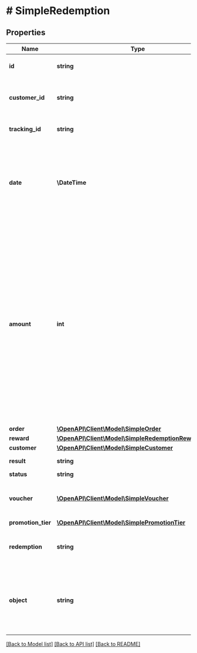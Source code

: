 # # SimpleRedemption

## Properties

Name | Type | Description | Notes
------------ | ------------- | ------------- | -------------
**id** | **string** | Unique redemption ID. | [optional]
**customer_id** | **string** | Unique customer ID of the redeeming customer. | [optional]
**tracking_id** | **string** | Hashed customer source ID. | [optional]
**date** | **\DateTime** | Timestamp representing the date and time when the redemption was created. The value is shown in the ISO 8601 format. | [optional]
**amount** | **int** | For gift cards, this is a positive integer in the smallest currency unit (e.g. 100 cents for $1.00) representing the number of redeemed credits. For loyalty cards, this is the number of loyalty points used in the transaction. In the case of redemption rollback, the numbers are expressed as negative integers. | [optional]
**order** | [**\OpenAPI\Client\Model\SimpleOrder**](SimpleOrder.md) |  | [optional]
**reward** | [**\OpenAPI\Client\Model\SimpleRedemptionRewardResult**](SimpleRedemptionRewardResult.md) |  | [optional]
**customer** | [**\OpenAPI\Client\Model\SimpleCustomer**](SimpleCustomer.md) |  | [optional]
**result** | **string** | Redemption result. | [optional]
**status** | **string** |  | [optional]
**voucher** | [**\OpenAPI\Client\Model\SimpleVoucher**](SimpleVoucher.md) | Defines the details of the voucher being redeemed. | [optional]
**promotion_tier** | [**\OpenAPI\Client\Model\SimplePromotionTier**](SimplePromotionTier.md) |  | [optional]
**redemption** | **string** | Unique redemption ID of the parent redemption. | [optional]
**object** | **string** | The type of the object represented by the JSON. This object stores information about the &#x60;redemption&#x60;. | [optional] [default to 'redemption']

[[Back to Model list]](../../README.md#models) [[Back to API list]](../../README.md#endpoints) [[Back to README]](../../README.md)
